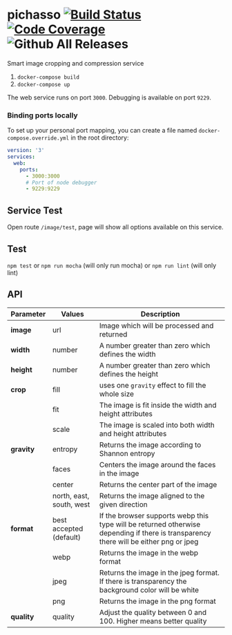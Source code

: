 # pichasso [![Build Status](https://travis-ci.org/pichasso/pichasso.svg?branch=master)](https://travis-ci.org/pichasso/pichasso)[![Code Coverage](https://codecov.io/github/pichasso/pichasso/coverage.svg?branch=master)](https://codecov.io/github/pichasso/pichasso)![Github All Releases](https://img.shields.io/github/downloads/pichasso/pichasso/total.svg)

Smart image cropping and compression service

1. `docker-compose build`
2. `docker-compose up`

The web service runs on port `3000`. Debugging is available on port `9229`.

### Binding ports locally

To set up your personal port mapping, you can create a file named `docker-compose.override.yml` in the root directory:

```yaml
version: '3'
services:
  web:
    ports:
      - 3000:3000
      # Port of node debugger
      - 9229:9229
```

## Service Test

Open route `/image/test`, page will show all options available on this service.

## Test

`npm test`
or `npm run mocha` (will only run mocha)
or `npm run lint` (will only lint)

## API

| Parameter | Values | Description |
| --- | --- | --- |
| **image** | url | Image which will be processed and returned |
| **width** | number | A number greater than zero which defines the width |
| **height** | number | A number greater than zero which defines the height |
| **crop** | fill | uses one `gravity` effect to fill the whole size |
|  | fit | The image is fit inside the width and height attributes |
|  | scale | The image is scaled into both width and height attributes |
| **gravity** | entropy | Returns the image according to Shannon entropy |
|  | faces | Centers the image around the faces in the image |
|  | center | Returns the center part of the image |
|  | north, east, south, west | Returns the image aligned to the given direction |
| **format** | best accepted (default) | If the browser supports webp this type will be returned otherwise depending if there is transparency there will be either png or jpeg |
|  | webp | Returns the image in the webp format |
|  | jpeg | Returns the image in the jpeg format. If there is transparency the background color will be white |
|  | png | Returns the image in the png format |
| **quality** | quality | Adjust the quality between 0 and 100. Higher means better quality |



